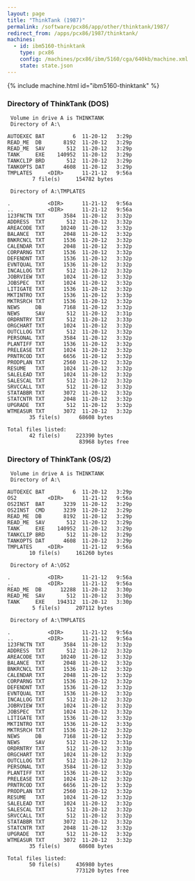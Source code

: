 ```yaml
---
layout: page
title: "ThinkTank (1987)"
permalink: /software/pcx86/app/other/thinktank/1987/
redirect_from: /apps/pcx86/1987/thinktank/
machines:
  - id: ibm5160-thinktank
    type: pcx86
    config: /machines/pcx86/ibm/5160/cga/640kb/machine.xml
    state: state.json
---
```


{% include machine.html id="ibm5160-thinktank" %}

### Directory of ThinkTank (DOS)

     Volume in drive A is THINKTANK
     Directory of A:\

    AUTOEXEC BAT         6  11-20-12   3:29p
    READ_ME  DB       8192  11-20-12   3:29p
    READ_ME  SAV       512  11-20-12   3:29p
    TANK     EXE    140952  11-20-12   3:29p
    TANKCLIP BRD       512  11-20-12   3:29p
    TANKOPTS DAT      4608  11-20-12   3:29p
    TMPLATES     <DIR>      11-21-12   9:56a
            7 file(s)     154782 bytes

     Directory of A:\TMPLATES

    .            <DIR>      11-21-12   9:56a
    ..           <DIR>      11-21-12   9:56a
    123FNCTN TXT      3584  11-20-12   3:32p
    ADDRESS  TXT       512  11-20-12   3:32p
    AREACODE TXT     10240  11-20-12   3:32p
    BALANCE  TXT      2048  11-20-12   3:32p
    BNKRCNCL TXT      1536  11-20-12   3:32p
    CALENDAR TXT      2048  11-20-12   3:32p
    CORPARNG TXT      1536  11-20-12   3:32p
    DEFENDNT TXT      1536  11-20-12   3:32p
    EVNTQUAL TXT      1536  11-20-12   3:32p
    INCALLOG TXT       512  11-20-12   3:32p
    JOBRVIEW TXT      1024  11-20-12   3:32p
    JOBSPEC  TXT      1024  11-20-12   3:32p
    LITIGATE TXT      1536  11-20-12   3:32p
    MKTINTRO TXT      1536  11-20-12   3:33p
    MKTRSRCH TXT      1536  11-20-12   3:32p
    NEWS     DB       7168  11-20-12   3:32p
    NEWS     SAV       512  11-20-12   3:31p
    ORDRNTRY TXT       512  11-20-12   3:33p
    ORGCHART TXT      1024  11-20-12   3:32p
    OUTCLLOG TXT       512  11-20-12   3:32p
    PERSONAL TXT      3584  11-20-12   3:32p
    PLANTIFF TXT      1536  11-20-12   3:32p
    PRELEASE TXT      1024  11-20-12   3:32p
    PRNTRCOD TXT      6656  11-20-12   3:32p
    PRODPLAN TXT      2560  11-20-12   3:32p
    RESUME   TXT      1024  11-20-12   3:32p
    SALELEAD TXT      1024  11-20-12   3:32p
    SALESCAL TXT       512  11-20-12   3:32p
    SRVCCALL TXT       512  11-20-12   3:32p
    STATABBR TXT      3072  11-20-12   3:32p
    STATCNTR TXT      2048  11-20-12   3:32p
    UPGRADE  TXT       512  11-20-12   3:32p
    WTMEASUR TXT      3072  11-20-12   3:32p
           35 file(s)      68608 bytes

    Total files listed:
           42 file(s)     223390 bytes
                           83968 bytes free

### Directory of ThinkTank (OS/2)

     Volume in drive A is THINKTANK
     Directory of A:\

    AUTOEXEC BAT         6  11-20-12   3:29p
    OS2          <DIR>      11-21-12   9:56a
    OS2INST  BAT      3239  11-20-12   3:29p
    OS2INST  CMD      3239  11-20-12   3:29p
    READ_ME  DB       8192  11-20-12   3:29p
    READ_ME  SAV       512  11-20-12   3:29p
    TANK     EXE    140952  11-20-12   3:29p
    TANKCLIP BRD       512  11-20-12   3:29p
    TANKOPTS DAT      4608  11-20-12   3:29p
    TMPLATES     <DIR>      11-21-12   9:56a
           10 file(s)     161260 bytes

     Directory of A:\OS2

    .            <DIR>      11-21-12   9:56a
    ..           <DIR>      11-21-12   9:56a
    READ_ME  DB      12288  11-20-12   3:30p
    READ_ME  SAV       512  11-20-12   3:30p
    TANK     EXE    194312  11-20-12   3:30p
            5 file(s)     207112 bytes

     Directory of A:\TMPLATES

    .            <DIR>      11-21-12   9:56a
    ..           <DIR>      11-21-12   9:56a
    123FNCTN TXT      3584  11-20-12   3:32p
    ADDRESS  TXT       512  11-20-12   3:32p
    AREACODE TXT     10240  11-20-12   3:32p
    BALANCE  TXT      2048  11-20-12   3:32p
    BNKRCNCL TXT      1536  11-20-12   3:32p
    CALENDAR TXT      2048  11-20-12   3:32p
    CORPARNG TXT      1536  11-20-12   3:32p
    DEFENDNT TXT      1536  11-20-12   3:32p
    EVNTQUAL TXT      1536  11-20-12   3:32p
    INCALLOG TXT       512  11-20-12   3:32p
    JOBRVIEW TXT      1024  11-20-12   3:32p
    JOBSPEC  TXT      1024  11-20-12   3:32p
    LITIGATE TXT      1536  11-20-12   3:32p
    MKTINTRO TXT      1536  11-20-12   3:33p
    MKTRSRCH TXT      1536  11-20-12   3:32p
    NEWS     DB       7168  11-20-12   3:32p
    NEWS     SAV       512  11-20-12   3:31p
    ORDRNTRY TXT       512  11-20-12   3:33p
    ORGCHART TXT      1024  11-20-12   3:32p
    OUTCLLOG TXT       512  11-20-12   3:32p
    PERSONAL TXT      3584  11-20-12   3:32p
    PLANTIFF TXT      1536  11-20-12   3:32p
    PRELEASE TXT      1024  11-20-12   3:32p
    PRNTRCOD TXT      6656  11-20-12   3:32p
    PRODPLAN TXT      2560  11-20-12   3:32p
    RESUME   TXT      1024  11-20-12   3:32p
    SALELEAD TXT      1024  11-20-12   3:32p
    SALESCAL TXT       512  11-20-12   3:32p
    SRVCCALL TXT       512  11-20-12   3:32p
    STATABBR TXT      3072  11-20-12   3:32p
    STATCNTR TXT      2048  11-20-12   3:32p
    UPGRADE  TXT       512  11-20-12   3:32p
    WTMEASUR TXT      3072  11-20-12   3:32p
           35 file(s)      68608 bytes

    Total files listed:
           50 file(s)     436980 bytes
                          773120 bytes free
